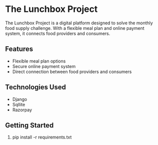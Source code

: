 # The Lunchbox Project

The Lunchbox Project is a digital platform designed to solve the monthly food supply challenge. With a flexible meal plan and online payment system, it connects food providers and consumers. 

## Features
- Flexible meal plan options 
- Secure online payment system 
- Direct connection between food providers and consumers 

## Technologies Used
- Django
- Sqllite
- Razorpay

## Getting Started

1. pip install -r requirements.txt
